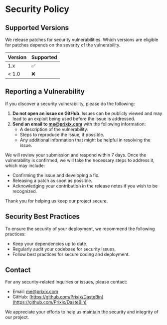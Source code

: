 # Security Policy

## Supported Versions

We release patches for security vulnerabilities. Which versions are eligible for patches depends on the severity of the vulnerability.

| Version | Supported          |
| ------- | ------------------ |
| 1.x     | :white_check_mark: |
| < 1.0   | :x:                |

## Reporting a Vulnerability

If you discover a security vulnerability, please do the following:

1. **Do not open an issue on GitHub**. Issues can be publicly viewed and may lead to an exploit being used before the issue is addressed.
2. **Send an email to [me@prixix.com](mailto:me@prixix.com)** with the following information:
    - A description of the vulnerability.
    - Steps to reproduce the issue, if possible.
    - Any additional information that might be helpful in resolving the issue.

We will review your submission and respond within 7 days. Once the vulnerability is confirmed, we will take the necessary steps to address it, which may include:
- Confirming the issue and developing a fix.
- Releasing a patch as soon as possible.
- Acknowledging your contribution in the release notes if you wish to be recognized.

Thank you for helping us keep our project secure.

## Security Best Practices

To ensure the security of your deployment, we recommend the following practices:
- Keep your dependencies up to date.
- Regularly audit your codebase for security issues.
- Follow best practices for secure coding and deployment.

## Contact

For any security-related inquiries or issues, please contact:

- Email: [me@prixix.com](mailto:me@prixix.com)
- GitHub: [https://github.com/Prixix/DasteBin](https://github.com/Prixix/DasteBin)

We appreciate your efforts to help us maintain the security and integrity of our project.

